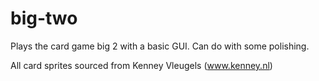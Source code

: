 # big-two

Plays the card game big 2 with a basic GUI. Can do with some polishing. 

All card sprites sourced from Kenney Vleugels (www.kenney.nl)
